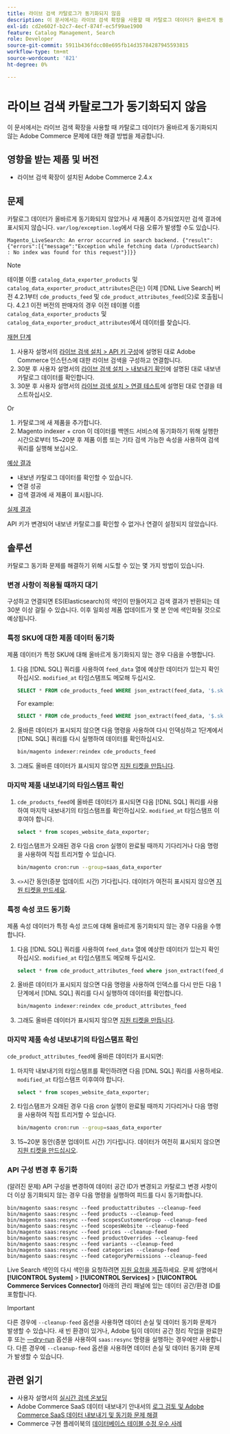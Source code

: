 ```yaml
---
title: 라이브 검색 카탈로그가 동기화되지 않음
description: 이 문서에서는 라이브 검색 확장을 사용할 때 카탈로그 데이터가 올바르게 동기화되지 않는 Adobe Commerce 문제에 대한 해결 방법을 제공합니다.
exl-id: cd2e602f-b2c7-4ecf-874f-ec5f99ae1900
feature: Catalog Management, Search
role: Developer
source-git-commit: 5911b436fdcc08e695fb14d35784287945593815
workflow-type: tm+mt
source-wordcount: '821'
ht-degree: 0%

---
```


# 라이브 검색 카탈로그가 동기화되지 않음

이 문서에서는 라이브 검색 확장을 사용할 때 카탈로그 데이터가 올바르게 동기화되지 않는 Adobe Commerce 문제에 대한 해결 방법을 제공합니다.

## 영향을 받는 제품 및 버전

* 라이브 검색 확장이 설치된 Adobe Commerce 2.4.x

## 문제

카탈로그 데이터가 올바르게 동기화되지 않았거나 새 제품이 추가되었지만 검색 결과에 표시되지 않습니다. `var/log/exception.log`에서 다음 오류가 발생할 수도 있습니다.

`Magento_LiveSearch: An error occurred in search backend. {"result":{"errors":[{"message":"Exception while fetching data (/productSearch) : No index was found for this request"}]}}`

>[!NOTE]
>
>테이블 이름 `catalog_data_exporter_products` 및 `catalog_data_exporter_product_attributes`은(는) 이제 [!DNL Live Search] 버전 4.2.1부터 `cde_products_feed` 및 `cde_product_attributes_feed`(으)로 호출됩니다. 4.2.1 이전 버전의 판매자의 경우 이전 테이블 이름 `catalog_data_exporter_products` 및 `catalog_data_exporter_product_attributes`에서 데이터를 찾습니다.

<u>재현 단계</u>

1. 사용자 설명서의 [라이브 검색 설치 > API 키 구성](https://experienceleague.adobe.com/docs/commerce-merchant-services/live-search/onboard/install.html?lang=ko#configure-api-keys)에 설명된 대로 Adobe Commerce 인스턴스에 대한 라이브 검색을 구성하고 연결합니다.
1. 30분 후 사용자 설명서의 [라이브 검색 설치 > 내보내기 확인](https://experienceleague.adobe.com/docs/commerce-merchant-services/live-search/onboard/install.html?lang=ko#verify-export)에 설명된 대로 내보낸 카탈로그 데이터를 확인합니다.
1. 30분 후 사용자 설명서의 [라이브 검색 설치 > 연결 테스트](https://experienceleague.adobe.com/docs/commerce-merchant-services/live-search/onboard/install.html?lang=ko#test-connection)에 설명된 대로 연결을 테스트하십시오.

Or

1. 카탈로그에 새 제품을 추가합니다.
1. Magento indexer + cron 이 데이터를 백엔드 서비스에 동기화하기 위해 실행한 시간으로부터 15~20분 후 제품 이름 또는 기타 검색 가능한 속성을 사용하여 검색 쿼리를 실행해 보십시오.

<u>예상 결과</u>

* 내보낸 카탈로그 데이터를 확인할 수 있습니다.
* 연결 성공
* 검색 결과에 새 제품이 표시됩니다.

<u>실제 결과</u>

API 키가 변경되어 내보낸 카탈로그를 확인할 수 없거나 연결이 설정되지 않았습니다.

## 솔루션

카탈로그 동기화 문제를 해결하기 위해 시도할 수 있는 몇 가지 방법이 있습니다.

### 변경 사항이 적용될 때까지 대기

구성하고 연결되면 ES(Elasticsearch)의 색인이 만들어지고 검색 결과가 반환되는 데 30분 이상 걸릴 수 있습니다. 이후 일회성 제품 업데이트가 몇 분 안에 색인화될 것으로 예상됩니다.

### 특정 SKU에 대한 제품 데이터 동기화

제품 데이터가 특정 SKU에 대해 올바르게 동기화되지 않는 경우 다음을 수행합니다.

1. 다음 [!DNL SQL] 쿼리를 사용하여 `feed_data` 열에 예상한 데이터가 있는지 확인하십시오. `modified_at` 타임스탬프도 메모해 두십시오.

   ```sql
   SELECT * FROM cde_products_feed WHERE json_extract(feed_data, '$.sku') = '<your_sku>' AND json_extract(feed_data, '$.storeViewCode') = '<your_ store_view_code>';
   ```

   For example:

   ```sql
   SELECT * FROM cde_products_feed WHERE json_extract(feed_data, '$.sku') = '24-MB04' AND json_extract(feed_data, '$.storeViewCode') = 'default';
   ```

1. 올바른 데이터가 표시되지 않으면 다음 명령을 사용하여 다시 인덱싱하고 1단계에서 [!DNL SQL] 쿼리를 다시 실행하여 데이터를 확인하십시오.

   ```bash
   bin/magento indexer:reindex cde_products_feed
   ```

1. 그래도 올바른 데이터가 표시되지 않으면 [지원 티켓을 만듭니다](/help/help-center-guide/help-center/magento-help-center-user-guide.md#submit-ticket).

### 마지막 제품 내보내기의 타임스탬프 확인

1. `cde_products_feed`에 올바른 데이터가 표시되면 다음 [!DNL SQL] 쿼리를 사용하여 마지막 내보내기의 타임스탬프를 확인하십시오. `modified_at` 타임스탬프 이후여야 합니다.

   ```sql
   select * from scopes_website_data_exporter;
   ```

1. 타임스탬프가 오래된 경우 다음 cron 실행이 완료될 때까지 기다리거나 다음 명령을 사용하여 직접 트리거할 수 있습니다.

   ```bash
   bin/magento cron:run --group=saas_data_exporter
   ```

1. `<>`시간 동안(증분 업데이트 시간) 기다립니다. 데이터가 여전히 표시되지 않으면 [지원 티켓을 만드세요](/help/help-center-guide/help-center/magento-help-center-user-guide.md#submit-ticket).

### 특정 속성 코드 동기화

제품 속성 데이터가 특정 속성 코드에 대해 올바르게 동기화되지 않는 경우 다음을 수행합니다.

1. 다음 [!DNL SQL] 쿼리를 사용하여 `feed_data` 열에 예상한 데이터가 있는지 확인하십시오. `modified_at` 타임스탬프도 메모해 두십시오.

   ```sql
   select * from cde_product_attributes_feed where json_extract(feed_data, '$.attributeCode') = '<your_attribute_code>' and store_view_code = '<your_ store_view_code>';
   ```

1. 올바른 데이터가 표시되지 않으면 다음 명령을 사용하여 인덱스를 다시 만든 다음 1단계에서 [!DNL SQL] 쿼리를 다시 실행하여 데이터를 확인합니다.

   ```bash
   bin/magento indexer:reindex cde_product_attributes_feed
   ```

1. 그래도 올바른 데이터가 표시되지 않으면 [지원 티켓을 만듭니다](/help/help-center-guide/help-center/magento-help-center-user-guide.md#submit-ticket).

### 마지막 제품 속성 내보내기의 타임스탬프 확인

`cde_product_attributes_feed`에 올바른 데이터가 표시되면:

1. 마지막 내보내기의 타임스탬프를 확인하려면 다음 [!DNL SQL] 쿼리를 사용하세요. `modified_at` 타임스탬프 이후여야 합니다.

   ```sql
   select * from scopes_website_data_exporter;
   ```

1. 타임스탬프가 오래된 경우 다음 cron 실행이 완료될 때까지 기다리거나 다음 명령을 사용하여 직접 트리거할 수 있습니다.

   ```bash
   bin/magento cron:run --group=saas_data_exporter
   ```

1. 15~20분 동안(증분 업데이트 시간) 기다립니다. 데이터가 여전히 표시되지 않으면 [지원 티켓을 만드십시오](/help/help-center-guide/help-center/magento-help-center-user-guide.md#submit-ticket).

### API 구성 변경 후 동기화

(알려진 문제) API 구성을 변경하여 데이터 공간 ID가 변경되고 카탈로그 변경 사항이 더 이상 동기화되지 않는 경우 다음 명령을 실행하여 피드를 다시 동기화합니다.

```
bin/magento saas:resync --feed productattributes --cleanup-feed
bin/magento saas:resync --feed products --cleanup-feed
bin/magento saas:resync --feed scopesCustomerGroup --cleanup-feed
bin/magento saas:resync --feed scopesWebsite --cleanup-feed
bin/magento saas:resync --feed prices --cleanup-feed
bin/magento saas:resync --feed productOverrides --cleanup-feed
bin/magento saas:resync --feed variants --cleanup-feed
bin/magento saas:resync --feed categories --cleanup-feed
bin/magento saas:resync --feed categoryPermissions --cleanup-feed
```

Live Search 색인의 다시 색인을 요청하려면 [지원 요청을 제출](https://experienceleague.adobe.com/home?lang=ko&support-tab=home#support)하세요. 문제 설명에서 **[!UICONTROL System]** > **[!UICONTROL Services]** > **[!UICONTROL Commerce Services Connector]** 아래의 관리 패널에 있는 데이터 공간/환경 ID를 포함합니다.

>[!IMPORTANT]
>다른 경우에 `--cleanup-feed` 옵션을 사용하면 데이터 손실 및 데이터 동기화 문제가 발생할 수 있습니다.  새 빈 환경이 있거나, Adobe 팀이 데이터 공간 정리 작업을 완료한 후 또는 [—dry-run](https://experienceleague.adobe.com/ko/docs/commerce/saas-data-export/data-export-cli-commands#--dry-run) 옵션을 사용하여 `saas:resync` 명령을 실행하는 경우에만 사용합니다. 다른 경우에 `--cleanup-feed` 옵션을 사용하면 데이터 손실 및 데이터 동기화 문제가 발생할 수 있습니다.

## 관련 읽기

* 사용자 설명서의 [실시간 검색 온보딩](https://experienceleague.adobe.com/docs/commerce-merchant-services/live-search/onboard/onboarding-overview.html?lang=ko)
* Adobe Commerce SaaS 데이터 내보내기 안내서의 [로그 검토 및 Adobe Commerce SaaS 데이터 내보내기 및 동기화 문제 해결](https://experienceleague.adobe.com/ko/docs/commerce-merchant-services/saas-data-export/troubleshooting-logging)
* Commerce 구현 플레이북의 [데이터베이스 테이블 수정 우수 사례](https://experienceleague.adobe.com/ko/docs/commerce-operations/implementation-playbook/best-practices/development/modifying-core-and-third-party-tables#why-adobe-recommends-avoiding-modifications)
